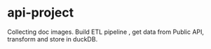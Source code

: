 # api-project

Collecting doc images.
Build ETL pipeline , get data from Public API, transform and store in duckDB.
